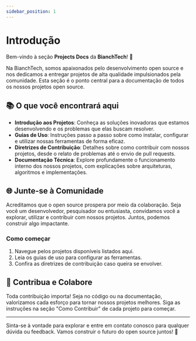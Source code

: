 ```yaml
---
sidebar_position: 1
---
```


# Introdução

Bem-vindo à seção **Projects Docs** da **BianchTech**! 🚀

Na BianchTech, somos apaixonados pelo desenvolvimento open source e nos dedicamos a entregar projetos de alta qualidade impulsionados pela comunidade. Esta seção é o ponto central para a documentação de todos os nossos projetos open source.

## 📚 O que você encontrará aqui

- **Introdução aos Projetos**: Conheça as soluções inovadoras que estamos desenvolvendo e os problemas que elas buscam resolver.
- **Guias de Uso**: Instruções passo a passo sobre como instalar, configurar e utilizar nossas ferramentas de forma eficaz.
- **Diretrizes de Contribuição**: Detalhes sobre como contribuir com nossos projetos, desde o relato de problemas até o envio de pull requests.
- **Documentação Técnica**: Explore profundamente o funcionamento interno dos nossos projetos, com explicações sobre arquiteturas, algoritmos e implementações.

## 🌐 Junte-se à Comunidade

Acreditamos que o open source prospera por meio da colaboração. Seja você um desenvolvedor, pesquisador ou entusiasta, convidamos você a explorar, utilizar e contribuir com nossos projetos. Juntos, podemos construir algo impactante.

### Como começar

1. Navegue pelos projetos disponíveis listados aqui.
2. Leia os guias de uso para configurar as ferramentas.
3. Confira as diretrizes de contribuição caso queira se envolver.

## 🤝 Contribua e Colabore

Toda contribuição importa! Seja no código ou na documentação, valorizamos cada esforço para tornar nossos projetos melhores. Siga as instruções na seção "Como Contribuir" de cada projeto para começar.

---

Sinta-se à vontade para explorar e entre em contato conosco para qualquer dúvida ou feedback. Vamos construir o futuro do open source juntos! 🌟
